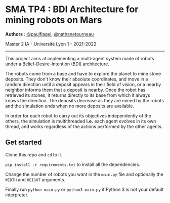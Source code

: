 # SMA TP4 : BDI Architecture for mining robots on Mars

**Authors** : [@paulflagel](https://github.com/paulflagel/), [@nathanetourneau](https://github.com/nathanetourneau)

Master 2 IA - Université Lyon 1 - 2021-2022

___

This project aims at implementing a multi-agent system made of robots under a Belief-Desire-Intention (BDI) architecture.

The robots come from a base and have to explore the planet to mine stone deposits. They don't know their absolute coordinates, and move in a random direction until a deposit appears in their field of vision, or a nearby neighbor informs them that a deposit is nearby. Once the robot has retrieved its stones, it returns directly to its base from which it always knows the direction. The deposits decrease as they are mined by the robots and the simulation ends when no more deposits are available. 

In order for each robot to carry out its objectives independently of the others, the simulation is multithreaded __i.e.__ each agent evolves in its own thread, and works regardless of the actions performed by the other agents.



## Get started

Clone this repo and `cd` to it.

`pip install -r requirements.txt` to install all the dependencies.

Change the number of robots you want in the `main.py` file and optionally the `WIDTH` and `HEIGHT` arguments.

Finally run `python main.py` or `python3 main.py` if Python 3 is not your default interpreter.
